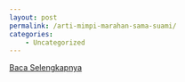 ```yaml
---
layout: post
permalink: /arti-mimpi-marahan-sama-suami/
categories:
    - Uncategorized
---
```


[Baca Selengkapnya](/08)